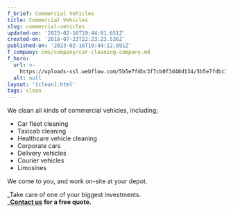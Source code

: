```yaml
---
f_brief: Commercial Vehicles
title: Commercial Vehicles
slug: commercial-vehicles
updated-on: '2023-02-16T19:44:01.651Z'
created-on: '2018-07-23T22:23:23.536Z'
published-on: '2023-02-16T19:44:12.091Z'
f_company: cms/company/car-cleaning-company.md
f_hero:
  url: >-
    https://uploads-ssl.webflow.com/5b5e7fdbc3f7cb0f3d48d134/5b5e7fdbc3f7cb4ca048d3ec_iveco-daily-cab-baner%5B1%5D.jpg
  alt: null
layout: '[clean].html'
tags: clean
---
```


We clean all kinds of commercial vehicles, including;

*   Car fleet cleaning
*   Taxicab cleaning
*   Healthcare vehicle cleaning
*   Corporate cars
*   Delivery vehicles
*   Courier vehicles
*   Limosines

We come to you, and work on-site at your depot.

_Take care of one of your biggest investments.  
_[**Contact us**](/contact) **for a free quote.**
